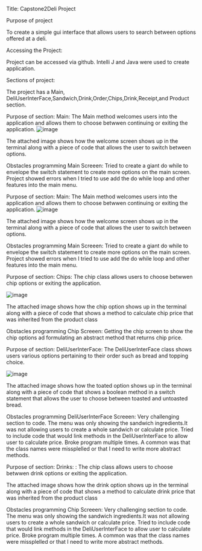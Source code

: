 Title: 
Capstone2Deli Project

Purpose of project

To create a simple gui interface that allows users to search between options offered at a deli.

Accessing the Project:

Project can be accessed via github. Intelli J and Java were used to create application.

Sections of project:

The project has a Main, DeliUserInterFace,Sandwich,Drink,Order,Chips,Drink,Receipt,and Product section.

Purpose of section:
Main:
The Main method welcomes users into the application and allows them to choose betwwen continuing or exiting the application.
![image](https://github.com/msharma2412/CapstoneTwo_DeliProject/assets/166542550/073f1966-3db1-40dd-b3b9-ea8c472fb541)

The attached image shows how the welcome screen shows up in the terminal along with a piece of code that allows the user to switch between options.

Obstacles programming Main Screeen:
Tried to create a giant do while to envelope the switch statement to create more options on the main screen. Project showed errors when I tried to use add the do while loop and other features into the main menu.

Purpose of section:
Main:
The Main method welcomes users into the application and allows them to choose betwwen continuing or exiting the application.
![image](https://github.com/msharma2412/CapstoneTwo_DeliProject/assets/166542550/073f1966-3db1-40dd-b3b9-ea8c472fb541)

The attached image shows how the welcome screen shows up in the terminal along with a piece of code that allows the user to switch between options.

Obstacles programming Main Screeen:
Tried to create a giant do while to envelope the switch statement to create more options on the main screen. Project showed errors when I tried to use add the do while loop and other features into the main menu.

Purpose of section:
Chips:
The chip class allows users to choose betwwen chip options or exiting the application.

![image](https://github.com/msharma2412/CapstoneTwo_DeliProject/assets/166542550/83befadc-4800-4736-884c-30c1a45c0bb3)

The attached image shows how the chip option shows up in the terminal along with a piece of code that shows a method to calculate chip price that was inherited from the product class

Obstacles programming Chip Screeen:
Getting the chip screen to show the chip options ad formulating an abstract method that returns chip price.

Purpose of section:
DeliUserInterFace:
The DeliUserInterFace class shows users various options pertaining to their order such as bread and topping choice.

![image](https://github.com/msharma2412/CapstoneTwo_DeliProject/assets/166542550/2343b86f-4a25-48d5-9643-8130ede62391)

The attached image shows how the toated option shows up in the terminal along with a piece of code that shows a boolean method in a switch statement that allows the user to choose between toasted and untoasted bread.

Obstacles programming DeliUserInterFace Screeen:
Very challenging section to code. The menu was only showing the sandwich ingredients.It was not allowing users to create a whole sandwich or calculate price. Tried to include code that would link methods in the DeliUserInterFace to allow user to calculate price. Broke program multiple times. A common was that the class names were missplelled or that I need to write more abstract methods.

Purpose of section:
Drinks:
:
The chip class allows users to choose betwwen drink options or exiting the application.



The attached image shows how the drink option shows up in the terminal along with a piece of code that shows a method to calculate drink price that was inherited from the product class

Obstacles programming Chip Screeen:
Very challenging section to code. The menu was only showing the sandwich ingredients.It was not allowing users to create a whole sandwich or calculate price. Tried to include code that would link methods in the DeliUserInterFace to allow user to calculate price. Broke program multiple times. A common was that the class names were missplelled or that I need to write more abstract methods.

